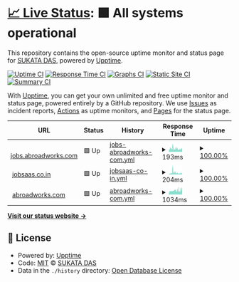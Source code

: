 # [📈 Live Status](https://sukanta21.github.io/up): <!--live status--> **🟩 All systems operational**

This repository contains the open-source uptime monitor and status page for [SUKATA DAS](https://sukanta21.github.io/up), powered by [Upptime](https://github.com/upptime/upptime).

[![Uptime CI](https://github.com/sukanta21/up/workflows/Uptime%20CI/badge.svg)](https://github.com/sukanta21/up/actions?query=workflow%3A%22Uptime+CI%22)
[![Response Time CI](https://github.com/sukanta21/up/workflows/Response%20Time%20CI/badge.svg)](https://github.com/sukanta21/up/actions?query=workflow%3A%22Response+Time+CI%22)
[![Graphs CI](https://github.com/sukanta21/up/workflows/Graphs%20CI/badge.svg)](https://github.com/sukanta21/up/actions?query=workflow%3A%22Graphs+CI%22)
[![Static Site CI](https://github.com/sukanta21/up/workflows/Static%20Site%20CI/badge.svg)](https://github.com/sukanta21/up/actions?query=workflow%3A%22Static+Site+CI%22)
[![Summary CI](https://github.com/sukanta21/up/workflows/Summary%20CI/badge.svg)](https://github.com/sukanta21/up/actions?query=workflow%3A%22Summary+CI%22)

With [Upptime](https://upptime.js.org), you can get your own unlimited and free uptime monitor and status page, powered entirely by a GitHub repository. We use [Issues](https://github.com/sukanta21/up/issues) as incident reports, [Actions](https://github.com/sukanta21/up/actions) as uptime monitors, and [Pages](https://sukanta21.github.io/up) for the status page.

<!--start: status pages-->
<!-- This summary is generated by Upptime (https://github.com/upptime/upptime) -->
<!-- Do not edit this manually, your changes will be overwritten -->
<!-- prettier-ignore -->
| URL | Status | History | Response Time | Uptime |
| --- | ------ | ------- | ------------- | ------ |
| <img alt="" src="https://jobsaas.co.in/_next/static/media/logo-centered.7244b026.svg" height="13"> [jobs.abroadworks.com](https://jobs.abroadworks.com) | 🟩 Up | [jobs-abroadworks-com.yml](https://github.com/sukanta21/up/commits/HEAD/history/jobs-abroadworks-com.yml) | <details><summary><img alt="Response time graph" src="./graphs/jobs-abroadworks-com/response-time-week.png" height="20"> 193ms</summary><br><a href="https://sukanta21.github.io/up/history/jobs-abroadworks-com"><img alt="Response time 238" src="https://img.shields.io/endpoint?url=https%3A%2F%2Fraw.githubusercontent.com%2Fsukanta21%2Fup%2FHEAD%2Fapi%2Fjobs-abroadworks-com%2Fresponse-time.json"></a><br><a href="https://sukanta21.github.io/up/history/jobs-abroadworks-com"><img alt="24-hour response time 170" src="https://img.shields.io/endpoint?url=https%3A%2F%2Fraw.githubusercontent.com%2Fsukanta21%2Fup%2FHEAD%2Fapi%2Fjobs-abroadworks-com%2Fresponse-time-day.json"></a><br><a href="https://sukanta21.github.io/up/history/jobs-abroadworks-com"><img alt="7-day response time 193" src="https://img.shields.io/endpoint?url=https%3A%2F%2Fraw.githubusercontent.com%2Fsukanta21%2Fup%2FHEAD%2Fapi%2Fjobs-abroadworks-com%2Fresponse-time-week.json"></a><br><a href="https://sukanta21.github.io/up/history/jobs-abroadworks-com"><img alt="30-day response time 184" src="https://img.shields.io/endpoint?url=https%3A%2F%2Fraw.githubusercontent.com%2Fsukanta21%2Fup%2FHEAD%2Fapi%2Fjobs-abroadworks-com%2Fresponse-time-month.json"></a><br><a href="https://sukanta21.github.io/up/history/jobs-abroadworks-com"><img alt="1-year response time 238" src="https://img.shields.io/endpoint?url=https%3A%2F%2Fraw.githubusercontent.com%2Fsukanta21%2Fup%2FHEAD%2Fapi%2Fjobs-abroadworks-com%2Fresponse-time-year.json"></a></details> | <details><summary><a href="https://sukanta21.github.io/up/history/jobs-abroadworks-com">100.00%</a></summary><a href="https://sukanta21.github.io/up/history/jobs-abroadworks-com"><img alt="All-time uptime 99.98%" src="https://img.shields.io/endpoint?url=https%3A%2F%2Fraw.githubusercontent.com%2Fsukanta21%2Fup%2FHEAD%2Fapi%2Fjobs-abroadworks-com%2Fuptime.json"></a><br><a href="https://sukanta21.github.io/up/history/jobs-abroadworks-com"><img alt="24-hour uptime 100.00%" src="https://img.shields.io/endpoint?url=https%3A%2F%2Fraw.githubusercontent.com%2Fsukanta21%2Fup%2FHEAD%2Fapi%2Fjobs-abroadworks-com%2Fuptime-day.json"></a><br><a href="https://sukanta21.github.io/up/history/jobs-abroadworks-com"><img alt="7-day uptime 100.00%" src="https://img.shields.io/endpoint?url=https%3A%2F%2Fraw.githubusercontent.com%2Fsukanta21%2Fup%2FHEAD%2Fapi%2Fjobs-abroadworks-com%2Fuptime-week.json"></a><br><a href="https://sukanta21.github.io/up/history/jobs-abroadworks-com"><img alt="30-day uptime 100.00%" src="https://img.shields.io/endpoint?url=https%3A%2F%2Fraw.githubusercontent.com%2Fsukanta21%2Fup%2FHEAD%2Fapi%2Fjobs-abroadworks-com%2Fuptime-month.json"></a><br><a href="https://sukanta21.github.io/up/history/jobs-abroadworks-com"><img alt="1-year uptime 99.98%" src="https://img.shields.io/endpoint?url=https%3A%2F%2Fraw.githubusercontent.com%2Fsukanta21%2Fup%2FHEAD%2Fapi%2Fjobs-abroadworks-com%2Fuptime-year.json"></a></details>
| <img alt="" src="https://jobsaas.co.in/_next/static/media/logo-centered.7244b026.svg" height="13"> [jobsaas.co.in](https://jobsaas.co.in) | 🟩 Up | [jobsaas-co-in.yml](https://github.com/sukanta21/up/commits/HEAD/history/jobsaas-co-in.yml) | <details><summary><img alt="Response time graph" src="./graphs/jobsaas-co-in/response-time-week.png" height="20"> 204ms</summary><br><a href="https://sukanta21.github.io/up/history/jobsaas-co-in"><img alt="Response time 218" src="https://img.shields.io/endpoint?url=https%3A%2F%2Fraw.githubusercontent.com%2Fsukanta21%2Fup%2FHEAD%2Fapi%2Fjobsaas-co-in%2Fresponse-time.json"></a><br><a href="https://sukanta21.github.io/up/history/jobsaas-co-in"><img alt="24-hour response time 134" src="https://img.shields.io/endpoint?url=https%3A%2F%2Fraw.githubusercontent.com%2Fsukanta21%2Fup%2FHEAD%2Fapi%2Fjobsaas-co-in%2Fresponse-time-day.json"></a><br><a href="https://sukanta21.github.io/up/history/jobsaas-co-in"><img alt="7-day response time 204" src="https://img.shields.io/endpoint?url=https%3A%2F%2Fraw.githubusercontent.com%2Fsukanta21%2Fup%2FHEAD%2Fapi%2Fjobsaas-co-in%2Fresponse-time-week.json"></a><br><a href="https://sukanta21.github.io/up/history/jobsaas-co-in"><img alt="30-day response time 204" src="https://img.shields.io/endpoint?url=https%3A%2F%2Fraw.githubusercontent.com%2Fsukanta21%2Fup%2FHEAD%2Fapi%2Fjobsaas-co-in%2Fresponse-time-month.json"></a><br><a href="https://sukanta21.github.io/up/history/jobsaas-co-in"><img alt="1-year response time 218" src="https://img.shields.io/endpoint?url=https%3A%2F%2Fraw.githubusercontent.com%2Fsukanta21%2Fup%2FHEAD%2Fapi%2Fjobsaas-co-in%2Fresponse-time-year.json"></a></details> | <details><summary><a href="https://sukanta21.github.io/up/history/jobsaas-co-in">100.00%</a></summary><a href="https://sukanta21.github.io/up/history/jobsaas-co-in"><img alt="All-time uptime 100.00%" src="https://img.shields.io/endpoint?url=https%3A%2F%2Fraw.githubusercontent.com%2Fsukanta21%2Fup%2FHEAD%2Fapi%2Fjobsaas-co-in%2Fuptime.json"></a><br><a href="https://sukanta21.github.io/up/history/jobsaas-co-in"><img alt="24-hour uptime 100.00%" src="https://img.shields.io/endpoint?url=https%3A%2F%2Fraw.githubusercontent.com%2Fsukanta21%2Fup%2FHEAD%2Fapi%2Fjobsaas-co-in%2Fuptime-day.json"></a><br><a href="https://sukanta21.github.io/up/history/jobsaas-co-in"><img alt="7-day uptime 100.00%" src="https://img.shields.io/endpoint?url=https%3A%2F%2Fraw.githubusercontent.com%2Fsukanta21%2Fup%2FHEAD%2Fapi%2Fjobsaas-co-in%2Fuptime-week.json"></a><br><a href="https://sukanta21.github.io/up/history/jobsaas-co-in"><img alt="30-day uptime 100.00%" src="https://img.shields.io/endpoint?url=https%3A%2F%2Fraw.githubusercontent.com%2Fsukanta21%2Fup%2FHEAD%2Fapi%2Fjobsaas-co-in%2Fuptime-month.json"></a><br><a href="https://sukanta21.github.io/up/history/jobsaas-co-in"><img alt="1-year uptime 100.00%" src="https://img.shields.io/endpoint?url=https%3A%2F%2Fraw.githubusercontent.com%2Fsukanta21%2Fup%2FHEAD%2Fapi%2Fjobsaas-co-in%2Fuptime-year.json"></a></details>
| <img alt="" src="https://jobsaas.co.in/_next/static/media/logo-centered.7244b026.svg" height="13"> [abroadworks.com](https://abroadworks.com) | 🟩 Up | [abroadworks-com.yml](https://github.com/sukanta21/up/commits/HEAD/history/abroadworks-com.yml) | <details><summary><img alt="Response time graph" src="./graphs/abroadworks-com/response-time-week.png" height="20"> 1034ms</summary><br><a href="https://sukanta21.github.io/up/history/abroadworks-com"><img alt="Response time 1381" src="https://img.shields.io/endpoint?url=https%3A%2F%2Fraw.githubusercontent.com%2Fsukanta21%2Fup%2FHEAD%2Fapi%2Fabroadworks-com%2Fresponse-time.json"></a><br><a href="https://sukanta21.github.io/up/history/abroadworks-com"><img alt="24-hour response time 1054" src="https://img.shields.io/endpoint?url=https%3A%2F%2Fraw.githubusercontent.com%2Fsukanta21%2Fup%2FHEAD%2Fapi%2Fabroadworks-com%2Fresponse-time-day.json"></a><br><a href="https://sukanta21.github.io/up/history/abroadworks-com"><img alt="7-day response time 1034" src="https://img.shields.io/endpoint?url=https%3A%2F%2Fraw.githubusercontent.com%2Fsukanta21%2Fup%2FHEAD%2Fapi%2Fabroadworks-com%2Fresponse-time-week.json"></a><br><a href="https://sukanta21.github.io/up/history/abroadworks-com"><img alt="30-day response time 1206" src="https://img.shields.io/endpoint?url=https%3A%2F%2Fraw.githubusercontent.com%2Fsukanta21%2Fup%2FHEAD%2Fapi%2Fabroadworks-com%2Fresponse-time-month.json"></a><br><a href="https://sukanta21.github.io/up/history/abroadworks-com"><img alt="1-year response time 1381" src="https://img.shields.io/endpoint?url=https%3A%2F%2Fraw.githubusercontent.com%2Fsukanta21%2Fup%2FHEAD%2Fapi%2Fabroadworks-com%2Fresponse-time-year.json"></a></details> | <details><summary><a href="https://sukanta21.github.io/up/history/abroadworks-com">100.00%</a></summary><a href="https://sukanta21.github.io/up/history/abroadworks-com"><img alt="All-time uptime 97.86%" src="https://img.shields.io/endpoint?url=https%3A%2F%2Fraw.githubusercontent.com%2Fsukanta21%2Fup%2FHEAD%2Fapi%2Fabroadworks-com%2Fuptime.json"></a><br><a href="https://sukanta21.github.io/up/history/abroadworks-com"><img alt="24-hour uptime 100.00%" src="https://img.shields.io/endpoint?url=https%3A%2F%2Fraw.githubusercontent.com%2Fsukanta21%2Fup%2FHEAD%2Fapi%2Fabroadworks-com%2Fuptime-day.json"></a><br><a href="https://sukanta21.github.io/up/history/abroadworks-com"><img alt="7-day uptime 100.00%" src="https://img.shields.io/endpoint?url=https%3A%2F%2Fraw.githubusercontent.com%2Fsukanta21%2Fup%2FHEAD%2Fapi%2Fabroadworks-com%2Fuptime-week.json"></a><br><a href="https://sukanta21.github.io/up/history/abroadworks-com"><img alt="30-day uptime 99.95%" src="https://img.shields.io/endpoint?url=https%3A%2F%2Fraw.githubusercontent.com%2Fsukanta21%2Fup%2FHEAD%2Fapi%2Fabroadworks-com%2Fuptime-month.json"></a><br><a href="https://sukanta21.github.io/up/history/abroadworks-com"><img alt="1-year uptime 97.86%" src="https://img.shields.io/endpoint?url=https%3A%2F%2Fraw.githubusercontent.com%2Fsukanta21%2Fup%2FHEAD%2Fapi%2Fabroadworks-com%2Fuptime-year.json"></a></details>

<!--end: status pages-->

[**Visit our status website →**](https://sukanta21.github.io/up)

## 📄 License

- Powered by: [Upptime](https://github.com/upptime/upptime)
- Code: [MIT](./LICENSE) © [SUKATA DAS](https://sukanta21.github.io/up)
- Data in the `./history` directory: [Open Database License](https://opendatacommons.org/licenses/odbl/1-0/)
